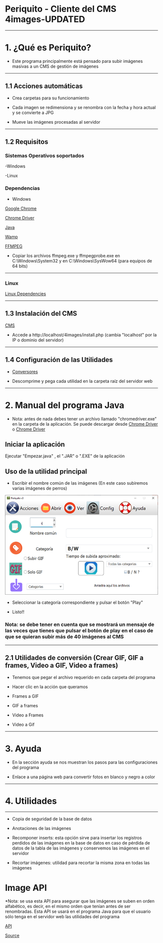 # Periquito - Cliente del CMS 4images-UPDATED

---

# 1. ¿Qué es Periquito?

- Este programa principalmente está pensado para subir imágenes masivas a un CMS de gestión de imágenes

---

## 1.1 Acciones automáticas

- Crea carpetas para su funcionamiento

- Cada imagen se redimensiona y se renombra con la fecha y hora actual y se convierte a JPG 

- Mueve las imágenes procesadas al servidor

---

## 1.2 Requisitos

### Sistemas Operativos soportados

-Windows

-Linux

### Dependencias

- Windows

[Google Chrome](https://www.google.com/intl/es_ALL/chrome/)

[Chrome Driver](http://chromedriver.chromium.org/downloads)

[Java](https://www.java.com/es/download/)

[Wamp](http://prdownloads.sourceforge.net/appserv/appserv-win32-8.6.0.exe?download)

[FFMPEG](http://ffmpeg.org/download.html)

- Copiar los archivos ffmpeg.exe y ffmpegprobe.exe en C:\Windows\System32 y en C:\Windows\SysWow64 (para equipos de 64 bits)

---

### Linux

[Linux Dependencies](https://github.com/ComandPromt/Periquito/tree/master/Scripts_Linux_Dependencies)

----

## 1.3 Instalación del CMS

[CMS](https://github.com/ComandPromt/4images-UPDATED)

- Accede a http://localhost/4images/install.php (cambia "localhost" por la IP o dominio del servidor)

----

## 1.4 Configuración de las Utilidades

- [Conversores](https://github.com/ComandPromt/Periquito/tree/master/Periquito)

- Descomprime y pega cada utilidad en la carpeta raíz del servidor web

----

# 2. Manual del programa Java

- Nota: antes de nada debes tener un archivo llamado "chromedriver.exe" en la carpeta de la aplicación. Se puede descargar desde [Chrome Driver](http://chromedriver.chromium.org/downloads) o [Chrome Driver](https://sites.google.com/a/chromium.org/chromedriver/downloads)

## Iniciar la aplicación

Ejecutar "Empezar.java" , el ".JAR" o ".EXE" de la aplicación

## Uso de la utilidad principal

- Escribir el nombre común de las imágenes (En este caso subiremos varias imágenes de perros)

![Preview](previews/preview.png)

- Seleccionar la categoría correspondiente y pulsar el botón "Play"

- Listo!!

### Nota: se debe tener en cuenta que se mostrará un mensaje de las veces que tienes que pulsar el botón de play en el caso de que se quieran subir más de 40 imágenes al CMS

----

## 2.1 Utilidades de conversión (Crear GIF, GIF a frames, Video a GIF, Video a frames)

- Tenemos que pegar el archivo requerido en cada carpeta del programa

- Hacer clic en la acción que queramos

- Frames a GIF

- GIF a frames

- Video a Frames

- Video a Gif

----

# 3. Ayuda

- En la sección ayuda se nos muestran los pasos para las configuraciones del programa

- Enlace a una página web para convertir fotos en blanco y negro a color

----

# 4. Utilidades

---

- Copia de seguridad de la base de datos

- Anotaciones de las imágenes

- Recomponer inserts: esta opción sirve para insertar los registros perdidos de las imágenes en la base de datos en caso de pérdida de datos de la tabla de las imágenes y conservemos las imágenes en el servidor

- Recortar imágenes: utilidad para recortar la misma zona en todas las imágenes

# Image API

*Nota: se usa esta API para asegurar que las imágenes se suben en orden alfabético, es decir, en el mismo orden que tenían antes de ser renombradas. Esta API se usará en el programa Java para que el usuario sólo tenga en el servidor web las utilidades del programa

[API](http://images-periquito-api.vercel.app/)

[Source](https://github.com/ComandPromt/Images-Periquito-API)
